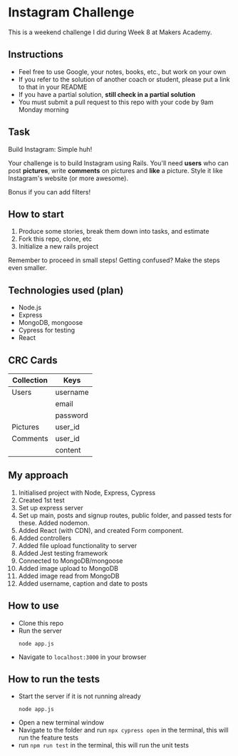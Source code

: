 Instagram Challenge
===================
This is a weekend challenge I did during Week 8 at Makers Academy.

## Instructions

* Feel free to use Google, your notes, books, etc., but work on your own
* If you refer to the solution of another coach or student, please put a link to that in your README
* If you have a partial solution, **still check in a partial solution**
* You must submit a pull request to this repo with your code by 9am Monday morning

## Task

Build Instagram: Simple huh!

Your challenge is to build Instagram using Rails. You'll need **users** who can post **pictures**, write **comments** on pictures and **like** a picture. Style it like Instagram's website (or more awesome).

Bonus if you can add filters!

## How to start

1. Produce some stories, break them down into tasks, and estimate
2. Fork this repo, clone, etc
3. Initialize a new rails project

Remember to proceed in small steps! Getting confused? Make the steps even smaller.

## Technologies used (plan)

* Node.js
* Express
* MongoDB, mongoose
* Cypress for testing
* React

## CRC Cards

| Collection | Keys |
|-----|-----|
| Users | username |
| | email |
| | password |
| Pictures | user_id|
| Comments | user_id|
|| content|

## My approach
1. Initialised project with Node, Express, Cypress
2. Created 1st test
3. Set up express server
4. Set up main, posts and signup routes, public folder, and passed tests for these. Added nodemon.
5. Added React (with CDN), and created Form component.
6. Added controllers
7. Added file upload functionality to server
8. Added Jest testing framework
9. Connected to MongoDB/mongoose
10. Added image upload to MongoDB
11. Added image read from MongoDB
12. Added username, caption and date to posts

## How to use

* Clone this repo
* Run the server
  ```
  node app.js
  ```
* Navigate to `localhost:3000` in your browser

## How to run the tests

* Start the server if it is not running already
  ```
  node app.js
  ```
* Open a new terminal window
* Navigate to the folder and run `npx cypress open` in the terminal, this will run the feature tests
* run `npm run test` in the terminal, this will run the unit tests
